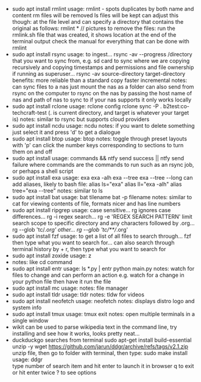 - sudo apt install rmlint
  usage:
  rmlint - spots duplicates by both name and content
  	rm files will be removed
  	ls files will be kept
  	can adjust this though:
  	at the file level
  	and can specify a directory that contains the original as follows:
  	rmlint * // pictures
  	to remove the files:
  	run the rmlink.sh file that was created, it shows location at the end of the terminal output
  	check the manual for everything that can be done with rmlint
- sudo apt install rsync
  usage:
  to ingest...
  rsync -av --progress /directory that you want to sync from, e.g. sd card
  to sync where we are copying recursively and copying timestamps and permissions and file ownership if running as superuser...
  rsync -av source-directory target-directory
  benefits:
  more reliable than a standard copy
  faster
  incremental
  notes:
  can sync files to a nas
  just mount the nas as a folder
  can also send from rsync on the computer to rsync on the nas by passing the host name of nas and path of nas to sync to if your nas supports it
  only works locally
- sudo apt install rclone
  usage:
  rclone config
  rclone sync -P . b2test:co-techcraft-test (. is current directory, and target is whatever your target is)
  notes:
  similar to rsync but supports cloud providers
- sudo apt install ncdu
  usage:
  ncdu
  notes:
  if you want to delete something just select it and press 'd' to get a dialogue
- sudo apt install btop
  usage:
  btop
  notes:
  toggle through preset layouts with 'p'
  can click the number keys corresponding to sections to turn them on and off
- sudo apt install
  usage:
  commands && ntfy send success || ntfy send failure
  where commands are the commands to run such as an rsync job, or perhaps a shell script
- sudo apt install exa
  usage:
  exa
  exa -alh
  exa --tree
  exa --tree --long
  can add aliases, likely to bash file:
  alias ls="exa"
  alias ll="exa -alh"
  alias tree="exa --tree"
  notes:
  similar to ls
- sudo apt install bat
  usage:
  bat tilename
  bat -p filename
  notes:
  similar to cat for viewing contents of file, formats nicer and has line numbers
- sudo apt install ripgrep
  usage:
  case sensitive...
  rg <text to search for>
  ignores case differences...
  rg -i <text to search for>
  regex search...
  rg -e 'REGEX SEARCH PATTERN'
  limit search scope to specific directory and any characters followed by .org...
  rg --glob 'tc/*.org' <text to search for>
  other...
  rg --glob 'tc/**/*.org' <text to search for>
- sudo apt install fzf
  usage:
  to get a list of all files to search through...
  fzf
  then type what you want to search for...
  can also search through terminal history by <ctrl> + r, then type what you want to search for
- sudo apt install zoxide
  usage:
  z <location>
- notes:
  like cd command
- sudo apt install entr
  usage:
  ls *.py | entr python main.py
  notes:
  watch for files to change and can perform an action
  e.g. watch for a change in your python file then have it run the file
- sudo apt install mc
  usage:
  notes:
  file manager
- sudo apt install tldr
  usage:
  tldr <sudo>
  notes:
  tldw for videos
- sudo apt install neofetch
  usage:
  neofetch
  notes:
  displays distro logo and system info
- sudo apt install tmux
  usage:
  tmux
  exit
  notes:
  open multiple terminals in a single window
- wikit can be used to parse wikipedia text in the command line, try installing and see how it works, looks pretty neat...
- duckduckgo searches from terminal
  sudo apt-get install build-essential unzip -y
  wget https://github.com/jarun/ddgr/archive/refs/tags/v2.1.zip
  unzip file, then go to folder with terminal, then type: sudo make install
  usage:
  ddgr <search phrase>
  type number of search item and hit enter to launch it in browser
  q to exit or hit enter twice
  ? to see options